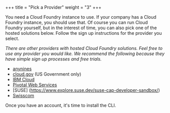 +++
title = "Pick a Provider"
weight = "3"
+++

You need a Cloud Foundry instance to use. If your company has a Cloud Foundry instance, you should use that. Of course you can run Cloud Foundry yourself, but in the interest of time, you can also pick one of the hosted solutions below. Follow the sign up instructions for the provider you select.

*There are other providers with hosted Cloud Foundry solutions. Feel free to use any provider you would like. We recommend the following because they have simple sign up processes and free trials.*

- [anynines](https://paas.anynines.com)
- [cloud.gov](https://cloud.gov) (US Government only)
- [IBM Cloud](https://cloud.ibm.com)
- [Pivotal Web Services](https://run.pivotal.io)
- [SUSE] (https://www.explore.suse.dev/suse-cap-developer-sandbox/)
- [Swisscom](https://developer.swisscom.com)

Once you have an account, it's time to install the CLI.  
